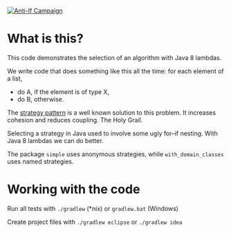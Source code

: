 [![Anti-If Campaign](http://antiifcampaign.com/wp-content/themes/anti-if/images/home/what-is-this.svg)](http://antiifcampaign.com/)


# What is this?

This code demonstrates the selection of an algorithm with Java 8 lambdas.

We write code that does something like this all the time: for each element of a list, 

* do A, if the element is of type X,
* do B, otherwise.

The [strategy pattern](http://sourcemaking.com/design_patterns/strategy) is a well known solution to this problem. It increases cohesion and reduces coupling. The Holy Grail.

Selecting a strategy in Java used to involve some ugly for–if nesting. With Java 8 lambdas we can do better.

The package `simple` uses anonymous strategies, while `with_domain_classes` uses named strategies.


# Working with the code

Run all tests with `./gradlew` (*nix) or `gradlew.bat` (Windows)

Create project files with `./gradlew eclipse` or `./gradlew idea`

